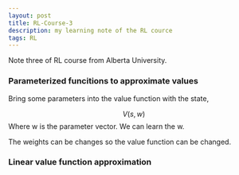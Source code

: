 ```yaml
---
layout: post
title: RL-Course-3
description: my learning note of the RL cource
tags: RL
---
```


Note three of RL course from Alberta University.


### Parameterized funcitions to approximate values

Bring some parameters into the value function with the state,

$$V(s, w)$$ Where w is the parameter vector. We can learn the w.

The weights can be changes so the value function can be changed.



### Linear value function approximation
